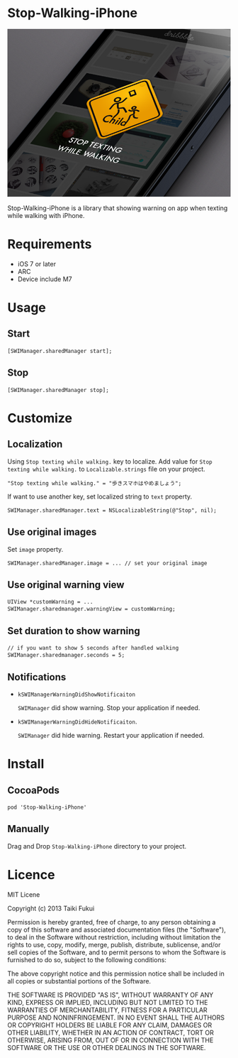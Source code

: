 # Stop-Walking-iPhone
![logo](./logo.png)

Stop-Walking-iPhone is a library that showing warning on app when texting while walking with iPhone.

# Requirements
- iOS 7 or later
- ARC
- Device include M7

# Usage
## Start
``` objc
[SWIManager.sharedManager start];
```

## Stop
``` objc
[SWIManager.sharedManager stop];
```

# Customize
## Localization
Using `Stop texting while walking.` key to localize.
Add value for `Stop texting while walking.` to `Localizable.strings` file on your project.

```
"Stop texting while walking." = "歩きスマホはやめましょう";
```

If want to use another key, set localized string to `text` property.

``` objc
SWIManager.sharedManager.text = NSLocalizableString(@"Stop", nil);
```

## Use original images
Set `image` property.

``` objc
SWIManager.sharedManager.image = ... // set your original image
```

## Use original warning view

``` objc
UIView *customWarning = ...
SWIManager.sharedmanager.warningView = customWarning;
```

## Set duration to show warning

``` objc
// if you want to show 5 seconds after handled walking
SWIManager.sharedmanager.seconds = 5;
```

## Notifications

- `kSWIManagerWarningDidShowNotificaiton`

    `SWIManager` did show warning. Stop your application if needed.

- `kSWIManagerWarningDidHideNotificaiton`.

    `SWIManager` did hide warning. Restart your application if needed.

# Install

## CocoaPods
```
pod 'Stop-Walking-iPhone'
```

## Manually
Drag and Drop `Stop-Walking-iPhone` directory to your project.

# Licence
MIT Licene

Copyright (c) 2013 Taiki Fukui

Permission is hereby granted, free of charge, to any person obtaining a copy of this software and associated documentation files (the "Software"), to deal in the Software without restriction, including without limitation the rights to use, copy, modify, merge, publish, distribute, sublicense, and/or sell copies of the Software, and to permit persons to whom the Software is furnished to do so, subject to the following conditions:

The above copyright notice and this permission notice shall be included in all copies or substantial portions of the Software.

THE SOFTWARE IS PROVIDED "AS IS", WITHOUT WARRANTY OF ANY KIND, EXPRESS OR IMPLIED, INCLUDING BUT NOT LIMITED TO THE WARRANTIES OF MERCHANTABILITY, FITNESS FOR A PARTICULAR PURPOSE AND NONINFRINGEMENT. IN NO EVENT SHALL THE AUTHORS OR COPYRIGHT HOLDERS BE LIABLE FOR ANY CLAIM, DAMAGES OR OTHER LIABILITY, WHETHER IN AN ACTION OF CONTRACT, TORT OR OTHERWISE, ARISING FROM, OUT OF OR IN CONNECTION WITH THE SOFTWARE OR THE USE OR OTHER DEALINGS IN THE SOFTWARE.
